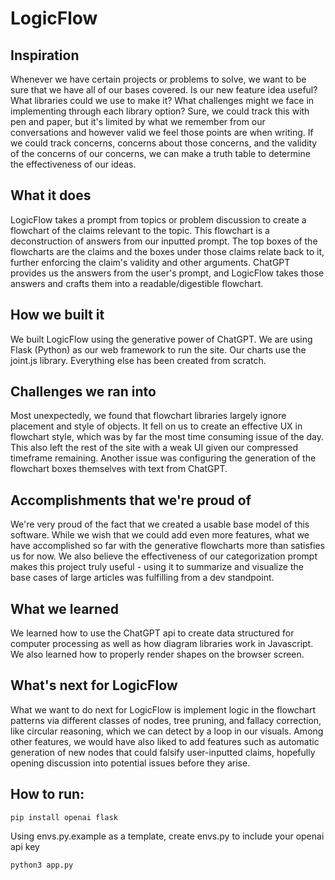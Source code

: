 # LogicFlow
## Inspiration
Whenever we have certain projects or problems to solve, we want to be sure that we have all of our bases covered.  Is our new feature idea useful?  What libraries could we use to make it?  What challenges might we face in implementing through each library option? 
Sure, we could track this with pen and paper, but it's limited by what we remember from our conversations and however valid we feel those points are when writing.  If we could track concerns, concerns about those concerns, and the validity of the concerns of our concerns, we can make a truth table to determine the effectiveness of our ideas.

## What it does
LogicFlow takes a prompt from topics or problem discussion to create a flowchart of the claims relevant to the topic. This flowchart is a deconstruction of answers from our inputted prompt. The top boxes of the flowcharts are the claims and the boxes under those claims relate back to it, further enforcing the claim's validity and other arguments. ChatGPT provides us the answers from the user's prompt, and LogicFlow takes those answers and crafts them into a readable/digestible flowchart.

## How we built it
We built LogicFlow using the generative power of ChatGPT.  We are using Flask (Python) as our web framework to run the site.  Our charts use the joint.js library. Everything else has been created from scratch. 

## Challenges we ran into
Most unexpectedly, we found that flowchart libraries largely ignore placement and style of objects.  It fell on us to create an effective UX in flowchart style, which was by far the most time consuming issue of the day.  This also left the rest of the site with a weak UI given our compressed timeframe remaining. Another issue was configuring the generation of the flowchart boxes themselves with text from ChatGPT. 

## Accomplishments that we're proud of
We're very proud of the fact that we created a usable base model of this software. While we wish that we could add even more features, what we have accomplished so far with the generative flowcharts more than satisfies us for now.  We also believe the effectiveness of our categorization prompt makes this project truly useful - using it to summarize and visualize the base cases of large articles was fulfilling from a dev standpoint.

## What we learned
We learned how to use the ChatGPT api to create data structured for computer processing as well as how diagram libraries work in Javascript. We also learned how to properly render shapes on the browser screen.

## What's next for LogicFlow
What we want to do next for LogicFlow is implement logic in the flowchart patterns via different classes of nodes, tree pruning, and fallacy correction, like circular reasoning, which we can detect by a loop in our visuals.
Among other features, we would have also liked to add features such as automatic generation of new nodes that could falsify user-inputted claims, hopefully opening discussion into potential issues before they arise. 

## How to run:
`pip install openai flask`

Using envs.py.example as a template, create envs.py to include your openai api key

`python3 app.py`